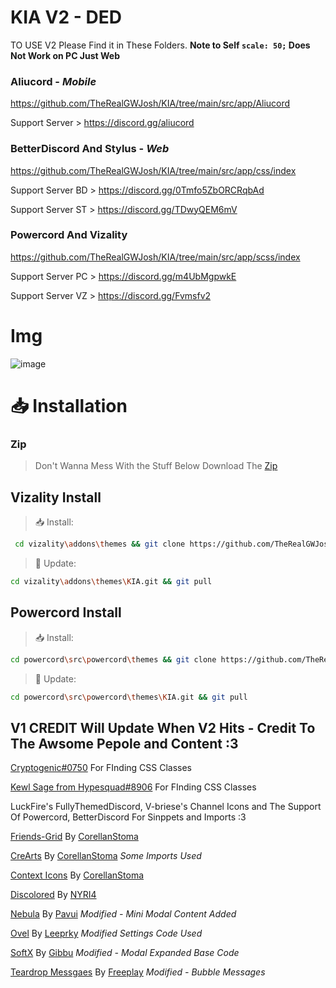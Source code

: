 # KIA V2 - DED

TO USE V2 Please Find it in These Folders. **Note to Self ``scale: 50;`` Does Not Work on PC Just Web**

### Aliucord - ***Mobile***
https://github.com/TheRealGWJosh/KIA/tree/main/src/app/Aliucord

Support Server > https://discord.gg/aliucord

### BetterDiscord And Stylus - ***Web***
https://github.com/TheRealGWJosh/KIA/tree/main/src/app/css/index

Support Server BD > https://discord.gg/0Tmfo5ZbORCRqbAd

Support Server ST > https://discord.gg/TDwyQEM6mV

### Powercord And Vizality
https://github.com/TheRealGWJosh/KIA/tree/main/src/app/scss/index

Support Server PC > https://discord.gg/m4UbMgpwkE

Support Server VZ > https://discord.gg/Fvmsfv2

# Img
![image](https://user-images.githubusercontent.com/68560159/145292382-be9155d4-9db4-4fc4-a17a-567dc53fae24.png)

# 📥 Installation

### Zip
> Don't Wanna Mess With the Stuff Below
> Download The [Zip](https://api.github.com/repos/TheRealGWJosh/KIA/zipball/main) 

## Vizality Install

> 📥 Install:
```sh
 cd vizality\addons\themes && git clone https://github.com/TheRealGWJosh/KIA.git
```

> 🔄 Update:
```sh
cd vizality\addons\themes\KIA.git && git pull
```

## Powercord Install

> 📥 Install:
```sh
cd powercord\src\powercord\themes && git clone https://github.com/TheRealGWJosh/KIA.git
```

> 🔄 Update:
```sh
cd powercord\src\powercord\themes\KIA.git && git pull
```

## V1 CREDIT Will Update When V2 Hits - Credit To The Awsome Pepole and Content :3
[Cryptogenic#0750](https://discord.com/users/220239731273760768) For FInding CSS Classes

[Kewl Sage from Hypesquad#8906](https://discord.com/users/497161437051879444) For FInding CSS Classes

LuckFire's FullyThemedDiscord, V-briese's Channel Icons and The Support Of Powercord, BetterDiscord For Sinppets and Imports :3

[Friends-Grid](https://github.com/CorellanStoma/Friends-Grid) By [CorellanStoma](https://github.com/CorellanStoma)

[CreArts](https://github.com/CorellanStoma/CreArts-Discord) By [CorellanStoma](https://github.com/CorellanStoma) *Some Imports Used*

[Context Icons](https://github.com/CorellanStoma/Context-Icons) By [CorellanStoma](https://github.com/CorellanStoma)

[Discolored](https://github.com/NYRI4/Discolored) By [NYRI4](https://github.com/NYRI4)

[Nebula](https://github.com/Pavui/Nebula) By [Pavui](https://github.com/Pavui) *Modified - Mini Modal Content Added*

[Ovel](https://github.com/leeprky/Ovel) By [Leeprky](https://github.com/leeprky) *Modified Settings Code Used*

[SoftX](https://github.com/DiscordStyles/SoftX) By [Gibbu](https://github.com/Gibbu) *Modified - Modal Expanded Base Code*

[Teardrop Messgaes](https://userstyles.world/style/13/discord-teardrop-messages) By [Freeplay](https://codeberg.org/Freeplay) *Modified - Bubble Messages*
